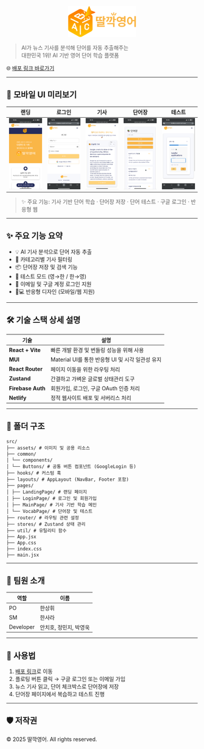 <p align="center">
  <img src="./src/assets/ddalkkak.png" alt="딸깍영어 로고" width="180" />
</p>


> AI가 뉴스 기사를 분석해 단어를 자동 추출해주는  
> 대한민국 1위! AI 기반 영어 단어 학습 플랫폼

🌐 [배포 링크 바로가기](https://ddalkkak-english.netlify.app/)

---

## 📱 모바일 UI 미리보기

| 랜딩 | 로그인 | 기사 | 단어장 | 테스트 |
|:--:|:--:|:--:|:--:|:--:|
| ![랜딩](./public/screenshots/landing.png) | ![로그인](./public/screenshots/login.png) | ![기사](./public/screenshots/main.png) | ![단어장](./public/screenshots/vocab.png) | ![테스트](./public/screenshots/test.png) |

> ✨ 주요 기능: 기사 기반 단어 학습 · 단어장 저장 · 단어 테스트 · 구글 로그인 · 반응형 웹


---

## ✨ 주요 기능 요약

- 💡 AI 기사 분석으로 단어 자동 추출
- 📰 카테고리별 기사 필터링
- 📦 단어장 저장 및 검색 기능
- 🧪 테스트 모드 (영→한 / 한→영)
- 🔐 이메일 및 구글 계정 로그인 지원
- 📱💻 반응형 디자인 (모바일/웹 지원)

---

## 🛠️ 기술 스택 상세 설명

| 기술             | 설명 |
|------------------|------|
| **React + Vite** | 빠른 개발 환경 및 번들링 성능을 위해 사용 |
| **MUI**          | Material UI를 통한 반응형 UI 및 시각 일관성 유지 |
| **React Router** | 페이지 이동을 위한 라우팅 처리 |
| **Zustand**      | 간결하고 가벼운 글로벌 상태관리 도구 |
| **Firebase Auth**| 회원가입, 로그인, 구글 OAuth 인증 처리 |
| **Netlify**      | 정적 웹사이트 배포 및 서버리스 처리

---

## 📁 폴더 구조
```
src/
├── assets/ # 이미지 및 공용 리소스
├── common/
│ └── components/
│ └── Buttons/ # 공통 버튼 컴포넌트 (GoogleLogin 등)
├── hooks/ # 커스텀 훅
├── layouts/ # AppLayout (NavBar, Footer 포함)
├── pages/
│ ├── LandingPage/ # 랜딩 페이지
│ ├── LoginPage/ # 로그인 및 회원가입
│ ├── MainPage/ # 기사 기반 학습 메인
│ └── VocabPage/ # 단어장 및 테스트
├── router/ # 라우팅 관련 설정
├── stores/ # Zustand 상태 관리
├── util/ # 유틸리티 함수
├── App.jsx
├── App.css
├── index.css
├── main.jsx
```
---

## 👥 팀원 소개

| 역할         | 이름             |
|--------------|------------------|
| PO           | 한상휘           |
| SM           | 한사라           |
| Developer    | 안치호, 정민지, 박영욱 |

---

## 🚀 사용법

1. [배포 링크](https://ddalkkak-english.netlify.app/)로 이동
2. 플로팅 버튼 클릭 → 구글 로그인 또는 이메일 가입
3. 뉴스 기사 읽고, 단어 체크박스로 단어장에 저장
4. 단어장 페이지에서 복습하고 테스트 진행

---

## 🛡️ 저작권

© 2025 딸깍영어. All rights reserved.
